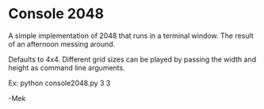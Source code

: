 Console 2048
==============================

A simple implementation of 2048 that runs in a terminal window.
The result of an afternoon messing around.

Defaults to 4x4.  Different grid sizes can be played by passing the width and height as command line arguments.

Ex:
python console2048.py 3 3

-Mek
